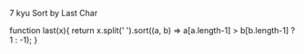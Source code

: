 7 kyu
Sort by Last Char

function last(x){
return x.split(' ').sort((a, b) => a[a.length-1] > b[b.length-1] ? 1 : -1);
}
